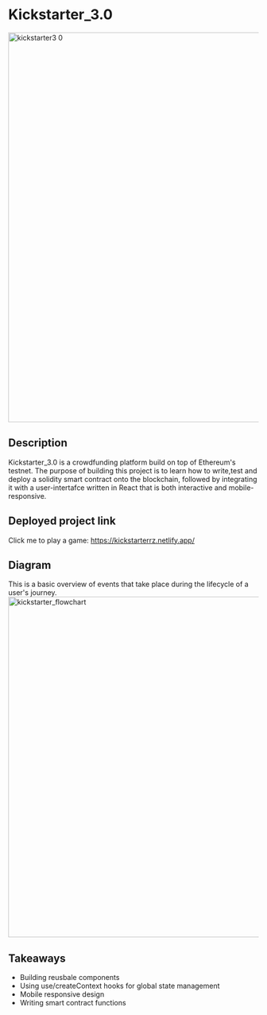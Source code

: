 # Kickstarter_3.0
<img width="784" alt="kickstarter3 0" src="https://user-images.githubusercontent.com/74093051/230697393-d716bf41-b8ea-4d3a-9b37-2dc583887876.png">


## Description
Kickstarter_3.0 is a crowdfunding platform build on top of Ethereum's testnet. The purpose of building this project is to learn how to write,test and deploy a solidity smart contract onto the blockchain, followed by integrating it with a user-intertafce written in React that is both interactive and mobile-responsive.  

## Deployed project link 
Click me to play a game: <a href="https://kickstarterrz.netlify.app/" target="blank"> https://kickstarterrz.netlify.app/

## Diagram
This is a basic overview of events that take place during the lifecycle of a user's journey. 
<img width="685" alt="kickstarter_flowchart" src="https://user-images.githubusercontent.com/74093051/230699086-35bb801c-23f1-4e30-8879-e69db29a5abc.png">



## Takeaways 
- Building reusbale components
- Using use/createContext hooks for global state management
- Mobile responsive design 
- Writing smart contract functions

